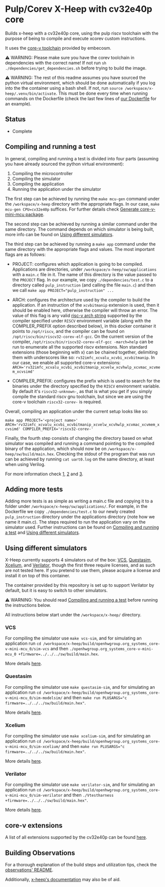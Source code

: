 # Pulp/Corev X-Heep with cv32e40p core

Builds x-heep with a cv32e40p core, using the pulp riscv toolchain with the purpose of being to compile and execute xcorev custom instructions.

It uses the [core-v toolchain](https://www.embecosm.com/resources/tool-chain-downloads/#corev) provided by embecosm.

⚠️ WARNING: Please make sure you have the corev toolchain in dependencies with the correct name! If not run `sh ./dependencies/get_dependencies.sh` before trying to build the image.

⚠️ WARNING: The rest of this readme assumes you have sourced the python virtual environment, which should be done automatically if you log into the the container using a bash shell. If not, run `source /workspace/x-heep/.venv/bin/activate`. This must be done every time when running commands on the Dockerfile (check the last few lines of [our Dockerfile](./Dockerfile) for an example).

## Status

- Complete

## Compiling and running a test

In general, compiling and running a test is divided into four parts (assuming you have already sourced the python virtual environment):

1. Compiling the microcontroller
2. Compiling the simulator
3. Compiling the application
4. Running the application under the simulator

The first step can be achieved by running the ```make mcu-gen``` command under the `/workspace/x-heep` directory with the appropriate flags. In our case, `make mcu-gen CPU=cv32e40p` suffices. For further details check [Generate core-v-mini-mcu package](https://github.com/esl-epfl/x-heep/blob/main/docs/source/How_to/CompileMakefile.md#generate-core-v-mini-mcu-package).

The second step can be achieved by running a similar command under the same directory. The command depends on which simulator is being built, more info can be found on [Using different simulators](#using-different-simulators).

The third step can be achieved by running a `make app` command under the same directory with the appropriate flags and values. The most important flags are as follows:

- PROJECT: configures which application is going to be compiled. Applications are directories, under `/workspace/x-heep/sw/applications` with a `main.c` file in it. The name of this directory is the value passed to the `PROJECT` flag. In our example, we copy `./dependencies/test.c` to a directory called `pulp_instruction` (and calling the file `main.c`) and then we call `make app PROJECT="pulp_instruction" ...`

- ARCH: configures the architecture used by the compiler to build the application. If an instruction of the `xcvbitmanip` extension is used, then it should be enabled here, otherwise the compiler will throw an error. The value of this flag is any valid [risc-v arch string](https://github.com/pulp-platform/riscv-gnu-toolchain/blob/master/pulp.md#all-extension-subsets) supported by the compiler specified under `RISCV` environment variable (along with the COMPILER_PREFIX option described below), in this docker container it points to `/opt/riscv`, and the compiler can be found on `/opt/riscv/bin/riscv32-corev-elf-gcc`. On the current version of the compiler, `/opt/riscv/bin/riscv32-corev-elf-gcc -march=help` can be run to enumerate all the supported riscv extensions. Non standard extensions (those beginning with x) can be chained together, delimiting them with underscores like so: `rv32imfc_xcvalu_xcvbi_xcvbitmanip`.
In our case, we enable all supported core-v extensions: `ARCH='rv32imfc_xcvalu_xcvbi_xcvbitmanip_xcvelw_xcvhwlp_xcvmac_xcvmem_xcvsimd'`

- COMPILER_PREFIX: configures the prefix which is used to search for the binaries under the directory specified by the `RISCV` environment variable. By default it's `riscv32-unknown-`, as that is what you get if you simply compile the standard riscv gnu toolchain, but since we are using the core-v toolchain `riscv32-corev-` is required.

Overall, compiling an application under the current setup looks like so:

`make app PROJECT='<project name>' ARCH='rv32imfc_xcvalu_xcvbi_xcvbitmanip_xcvelw_xcvhwlp_xcvmac_xcvmem_xcvsimd' COMPILER_PREFIX='riscv32-corev-'`

Finally, the fourth step consists of changing the directory based on what simulator was compiled and running a command pointing to the compiled binary of the application, which should now be on `/workspace/x-heep/sw/build/main.hex`. Checking the stdout of the program that was run can be achieved by running `cat uart0.log` on the same directory, at least when using Verilog.

For more information check [1](https://github.com/esl-epfl/x-heep/blob/main/docs/source/How_to/GettingStarted.md), [2](https://github.com/esl-epfl/x-heep/blob/main/docs/source/How_to/Simulate.md) and [3](https://github.com/esl-epfl/x-heep/blob/main/docs/source/How_to/CompileMakefile.md).

## Adding more tests

Adding more tests is as simple as writing a main.c file and copying it to a folder under `/workspace/x-heep/sw/applications/`. For example, in the Dockerfile we copy `./dependencies/test.c` to our newly created `pulp_instruction` directory under the applications directory (note how we name it main.c).
The steps required to run the application vary on the simulator used. Further instructions can be found on [Compiling and running a test](#compiling-and-running-a-test) and [Using different simulators](#using-different-simulators).

## Using different simulators

X-Heep currently supports 4 simulators out of the box: [VCS](https://www.synopsys.com/verification/simulation/vcs.html), [Questasim](https://eda.sw.siemens.com/en-US/ic/questa/simulation/advanced-simulator/), [Xcelium](https://www.cadence.com/en_US/home/tools/system-design-and-verification/simulation-and-testbench-verification/xcelium-simulator.html), and [Verilator](https://github.com/verilator/verilator), though the first three require licenses, and as such are not tested here. If you pretend to use them, please acquire a license and install it on top of this container.

The container provided by this repository is set up to support Verilator by default, but it is easy to switch to other simulators.

⚠️ WARNING: You should read [Compiling and running a test](#compiling-and-running-a-test) before running the instructions below.

All instructions below start under the `/workspace/x-heep/` directory.

### VCS

For compiling the simulator use `make vcs-sim`, and for simulating an application run `cd /workspace/x-heep/build/openhwgroup.org_systems_core-v-mini-mcu_0/sim-vcs` and then `./openhwgroup.org_systems_core-v-mini-mcu_0 +firmware=../../../sw/build/main.hex`.

More details [here](https://github.com/esl-epfl/x-heep/blob/main/docs/source/How_to/Simulate.md#compiling-for-vcs).
 
### Questasim

For compiling the simulator use `make questasim-sim`, and for simulating an application run `cd /workspace/x-heep/build/openhwgroup.org_systems_core-v-mini-mcu_0/sim-modelsim/` and then `make run PLUSARGS="c firmware=../../../sw/build/main.hex"`.

More details [here](https://github.com/esl-epfl/x-heep/blob/main/docs/source/How_to/Simulate.md#compiling-for-questasim).

### Xcelium

For compiling the simulator use `make xcelium-sim`, and for simulating an application run `cd /workspace/x-heep/build/openhwgroup.org_systems_core-v-mini-mcu_0/sim-xcelium/` and then `make run PLUSARGS="c firmware=../../../sw/build/main.hex"`.

More details [here](https://github.com/esl-epfl/x-heep/blob/main/docs/source/How_to/Simulate.md#compiling-for-xcelium).

### Verilator

For compiling the simulator use `make verilator-sim`, and for simulating an application run `cd /workspace/x-heep/build/openhwgroup.org_systems_core-v-mini-mcu_0/sim-verilator` and then `./Vtestharness +firmware=../../../sw/build/main.hex"`.

More details [here](https://github.com/esl-epfl/x-heep/blob/main/docs/source/How_to/Simulate.md#compiling-for-verilator).

## core-v extensions

A list of all extensions supported by the cv32e40p can be found [here](https://docs.openhwgroup.org/projects/cv32e40p-user-manual/en/latest/instruction_set_extensions.html).

## Building Observations

For a thorough explanation of the build steps and utilization tips, check the [observations' README](./observations/README.md).

Additionally, [x-heep's documentation](https://github.com/esl-epfl/x-heep/tree/main/docs/source) may also be of aid.
